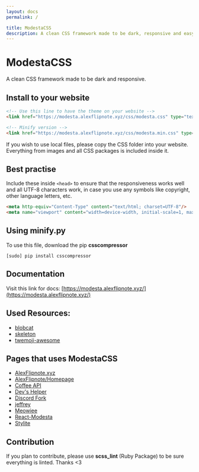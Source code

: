 ```yaml
---
layout: docs
permalink: /

title: ModestaCSS
description: A clean CSS framework made to be dark, responsive and easy to build with.
---
```

# ModestaCSS
A clean CSS framework made to be dark and responsive.

## Install to your website
```html
<!-- Use this line to have the theme on your website -->
<link href="https://modesta.alexflipnote.xyz/css/modesta.css" type="text/css" rel="stylesheet">

<!-- Minify version -->
<link href="https://modesta.alexflipnote.xyz/css/modesta.min.css" type="text/css" rel="stylesheet">
```
If you wish to use local files, please copy the CSS folder into your website.
Everything from images and all CSS packages is included inside it.

## Best practise
Include these inside `<head>` to ensure that the responsiveness works well and all UTF-8 characters work, in case you use any symbols like copyright, other language letters, etc.
```html
<meta http-equiv="Content-Type" content="text/html; charset=UTF-8"/>
<meta name="viewport" content="width=device-width, initial-scale=1, maximum-scale=1.0, user-scalable=no"/>
```

## Using minify.py
To use this file, download the pip **csscompressor**
```
[sudo] pip install csscompressor
```

## Documentation
Visit this link for docs: [https://modesta.alexflipnote.xyz/](https://modesta.alexflipnote.xyz/)

## Used Resources:
- [blobcat](https://discord.gg/nG8fy52)
- [skeleton](http://getskeleton.com/)
- [twemoji-awesome](https://github.com/ellekasai/twemoji-awesome)

## Pages that uses ModestaCSS
- [AlexFlipnote.xyz](https://alexflipnote.xyz/)
- [AlexFlipnote/Homepage](https://alexflipnote.xyz/homepage)
- [Coffee API](https://coffee.alexflipnote.xyz/)
- [Dev's Helper](https://devs-helper.ml/)
- [Discord Fork](https://discordbots.co.uk/)
- [jeffrey](http://jeffrey.cf/)
- [Meowiee](https://catcomp.cf)
- [React-Modesta](https://modesta.bowser65.tk/)
- [Stylite](https://stylite.me/)

## Contribution
If you plan to contribute, please use **scss_lint** (Ruby Package) to be sure everything is linted.
Thanks <3
